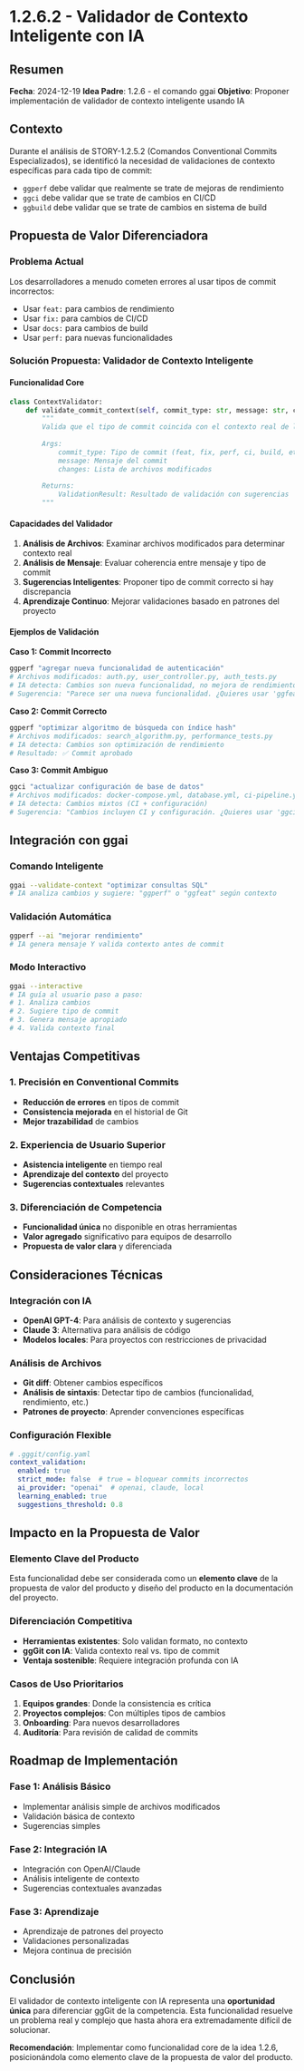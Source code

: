 # 1.2.6.2 - Validador de Contexto Inteligente con IA

## Resumen

**Fecha**: 2024-12-19
**Idea Padre**: 1.2.6 - el comando ggai
**Objetivo**: Proponer implementación de validador de contexto inteligente usando IA

## Contexto

Durante el análisis de STORY-1.2.5.2 (Comandos Conventional Commits Especializados), se identificó la necesidad de validaciones de contexto específicas para cada tipo de commit:

- `ggperf` debe validar que realmente se trate de mejoras de rendimiento
- `ggci` debe validar que se trate de cambios en CI/CD  
- `ggbuild` debe validar que se trate de cambios en sistema de build

## Propuesta de Valor Diferenciadora

### **Problema Actual**
Los desarrolladores a menudo cometen errores al usar tipos de commit incorrectos:
- Usar `feat:` para cambios de rendimiento
- Usar `fix:` para cambios de CI/CD
- Usar `docs:` para cambios de build
- Usar `perf:` para nuevas funcionalidades

### **Solución Propuesta: Validador de Contexto Inteligente**

#### **Funcionalidad Core**
```python
class ContextValidator:
    def validate_commit_context(self, commit_type: str, message: str, changes: List[str]) -> ValidationResult:
        """
        Valida que el tipo de commit coincida con el contexto real de los cambios.
        
        Args:
            commit_type: Tipo de commit (feat, fix, perf, ci, build, etc.)
            message: Mensaje del commit
            changes: Lista de archivos modificados
            
        Returns:
            ValidationResult: Resultado de validación con sugerencias
        """
```

#### **Capacidades del Validador**
1. **Análisis de Archivos**: Examinar archivos modificados para determinar contexto real
2. **Análisis de Mensaje**: Evaluar coherencia entre mensaje y tipo de commit
3. **Sugerencias Inteligentes**: Proponer tipo de commit correcto si hay discrepancia
4. **Aprendizaje Continuo**: Mejorar validaciones basado en patrones del proyecto

#### **Ejemplos de Validación**

**Caso 1: Commit Incorrecto**
```bash
ggperf "agregar nueva funcionalidad de autenticación"
# Archivos modificados: auth.py, user_controller.py, auth_tests.py
# IA detecta: Cambios son nueva funcionalidad, no mejora de rendimiento
# Sugerencia: "Parece ser una nueva funcionalidad. ¿Quieres usar 'ggfeat' en su lugar?"
```

**Caso 2: Commit Correcto**
```bash
ggperf "optimizar algoritmo de búsqueda con índice hash"
# Archivos modificados: search_algorithm.py, performance_tests.py
# IA detecta: Cambios son optimización de rendimiento
# Resultado: ✅ Commit aprobado
```

**Caso 3: Commit Ambiguo**
```bash
ggci "actualizar configuración de base de datos"
# Archivos modificados: docker-compose.yml, database.yml, ci-pipeline.yml
# IA detecta: Cambios mixtos (CI + configuración)
# Sugerencia: "Cambios incluyen CI y configuración. ¿Quieres usar 'ggci' o 'ggchore'?"
```

## Integración con ggai

### **Comando Inteligente**
```bash
ggai --validate-context "optimizar consultas SQL"
# IA analiza cambios y sugiere: "ggperf" o "ggfeat" según contexto
```

### **Validación Automática**
```bash
ggperf --ai "mejorar rendimiento"
# IA genera mensaje Y valida contexto antes de commit
```

### **Modo Interactivo**
```bash
ggai --interactive
# IA guía al usuario paso a paso:
# 1. Analiza cambios
# 2. Sugiere tipo de commit
# 3. Genera mensaje apropiado
# 4. Valida contexto final
```

## Ventajas Competitivas

### **1. Precisión en Conventional Commits**
- **Reducción de errores** en tipos de commit
- **Consistencia mejorada** en el historial de Git
- **Mejor trazabilidad** de cambios

### **2. Experiencia de Usuario Superior**
- **Asistencia inteligente** en tiempo real
- **Aprendizaje del contexto** del proyecto
- **Sugerencias contextuales** relevantes

### **3. Diferenciación de Competencia**
- **Funcionalidad única** no disponible en otras herramientas
- **Valor agregado** significativo para equipos de desarrollo
- **Propuesta de valor clara** y diferenciada

## Consideraciones Técnicas

### **Integración con IA**
- **OpenAI GPT-4**: Para análisis de contexto y sugerencias
- **Claude 3**: Alternativa para análisis de código
- **Modelos locales**: Para proyectos con restricciones de privacidad

### **Análisis de Archivos**
- **Git diff**: Obtener cambios específicos
- **Análisis de sintaxis**: Detectar tipo de cambios (funcionalidad, rendimiento, etc.)
- **Patrones de proyecto**: Aprender convenciones específicas

### **Configuración Flexible**
```yaml
# .gggit/config.yaml
context_validation:
  enabled: true
  strict_mode: false  # true = bloquear commits incorrectos
  ai_provider: "openai"  # openai, claude, local
  learning_enabled: true
  suggestions_threshold: 0.8
```

## Impacto en la Propuesta de Valor

### **Elemento Clave del Producto**
Esta funcionalidad debe ser considerada como un **elemento clave** de la propuesta de valor del producto y diseño del producto en la documentación del proyecto.

### **Diferenciación Competitiva**
- **Herramientas existentes**: Solo validan formato, no contexto
- **ggGit con IA**: Valida contexto real vs. tipo de commit
- **Ventaja sostenible**: Requiere integración profunda con IA

### **Casos de Uso Prioritarios**
1. **Equipos grandes**: Donde la consistencia es crítica
2. **Proyectos complejos**: Con múltiples tipos de cambios
3. **Onboarding**: Para nuevos desarrolladores
4. **Auditoría**: Para revisión de calidad de commits

## Roadmap de Implementación

### **Fase 1: Análisis Básico**
- Implementar análisis simple de archivos modificados
- Validación básica de contexto
- Sugerencias simples

### **Fase 2: Integración IA**
- Integración con OpenAI/Claude
- Análisis inteligente de contexto
- Sugerencias contextuales avanzadas

### **Fase 3: Aprendizaje**
- Aprendizaje de patrones del proyecto
- Validaciones personalizadas
- Mejora continua de precisión

## Conclusión

El validador de contexto inteligente con IA representa una **oportunidad única** para diferenciar ggGit de la competencia. Esta funcionalidad resuelve un problema real y complejo que hasta ahora era extremadamente difícil de solucionar.

**Recomendación**: Implementar como funcionalidad core de la idea 1.2.6, posicionándola como elemento clave de la propuesta de valor del producto.
